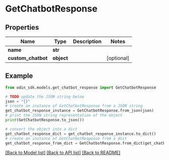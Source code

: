 # GetChatbotResponse


## Properties

Name | Type | Description | Notes
------------ | ------------- | ------------- | -------------
**name** | **str** |  | 
**custom_chatbot** | **object** |  | [optional] 

## Example

```python
from odin_sdk.models.get_chatbot_response import GetChatbotResponse

# TODO update the JSON string below
json = "{}"
# create an instance of GetChatbotResponse from a JSON string
get_chatbot_response_instance = GetChatbotResponse.from_json(json)
# print the JSON string representation of the object
print(GetChatbotResponse.to_json())

# convert the object into a dict
get_chatbot_response_dict = get_chatbot_response_instance.to_dict()
# create an instance of GetChatbotResponse from a dict
get_chatbot_response_from_dict = GetChatbotResponse.from_dict(get_chatbot_response_dict)
```
[[Back to Model list]](../README.md#documentation-for-models) [[Back to API list]](../README.md#documentation-for-api-endpoints) [[Back to README]](../README.md)


